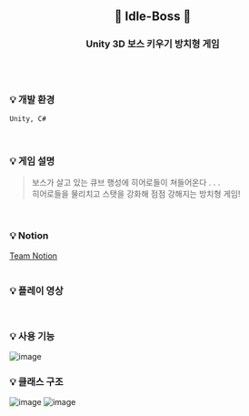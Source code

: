 <br/>

## <p align="center">  👾 Idle-Boss 👾 

### <p align="center"> Unity 3D 보스 키우기 방치형 게임 </p> 

<br/>
<br/>

### :bulb: 개발 환경
```
Unity, C#
```
<br/>

### :bulb: 게임 설명

> 보스가 살고 있는 큐브 행성에 히어로들이 쳐들어온다 . . .  
히어로들을 물리치고 스탯을 강화해 점점 강해지는 방치형 게임!   
<br/>

### :bulb: Notion    
[Team Notion](https://teamsparta.notion.site/Z1-ce7f9790aa424f2c89cc06ca71a237bb)  
<br/>

### :bulb: 플레이 영상

<br/>

### :bulb: 사용 기능
![image](https://github.com/JeongEunJi1127/practice/assets/43170505/7ec0068b-becf-4543-bf2a-a4be653d11fa)
<br/>

### :bulb: 클래스 구조
![image](https://github.com/JeongEunJi1127/practice/assets/43170505/6a10b27b-a915-4b62-97e9-a21a72792aee)
![image](https://github.com/JeongEunJi1127/practice/assets/43170505/a883fdee-c11f-4fd7-ad6c-251b8ebd4450)


